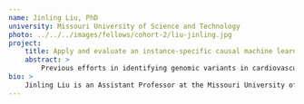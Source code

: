 ```yaml
---
name: Jinling Liu, PhD
university: Missouri University of Science and Technology
photo: ../../../images/fellows/cohort-2/liu-jinling.jpg
project:
    title: Apply and evaluate an instance-specific causal machine learning framework for identifying the causative genomic variants of cardiovascular diseases
    abstract: >
        Previous efforts in identifying genomic variants in cardiovascular diseases were mostly population-based association studies. I propose to implement and evaluate an instance-specific causal inference (ICI) framework, which is capable of discovering causative genomic variants in a given instance (e.g., a patient). As such, ICI addresses a fundamental problem in precision medicine: determining which genomic variants are causally responsible for the phenotypes observed in a specific patient. Moreover, concentrating on the genomic variants observed in a given individual, ICI has the potential to discover the causative variants of low frequency. Thus, the ICI framework has a significant potential to derive rich information from TOPMed data that is useful to the HLBS community.
bio: >
    Jinling Liu is an Assistant Professor at the Missouri University of Science and Technology. After graduating with a PhD degree in Biology from Penn State University, she obtained a National Library of Medicine Postdoctoral Fellowship as well as an MS degree in Biomedical Informatics from the University of Pittsburgh. She has extensive experience in molecular biology, immunology, multi-omics analytics, probabilistic graphical models and causal machine learning techniques. With unique expertise in both biology and informatics, her goal is to infer the activation states of signaling pathways from the multi-omics data and utilize it in precision medicine.
---
```

